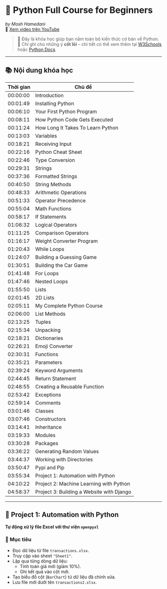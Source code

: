 # 🐍 Python Full Course for Beginners

_by Mosh Hamedani_  
🔗 [Xem video trên YouTube](https://www.youtube.com/watch?v=_uQrJ0TkZlc&t=109s)

> 🎯 Đây là khóa học giúp bạn nắm toàn bộ kiến thức cơ bản về Python.  
> 📌 Chỉ ghi chú những ý **cốt lõi** – chi tiết có thể xem thêm tại [W3Schools](https://www.w3schools.com/python/) hoặc [Python Docs](https://docs.python.org/3/).

---

## 📚 Nội dung khóa học

| Thời gian | Chủ đề                                    |
| --------- | ----------------------------------------- |
| 00:00:00  | Introduction                              |
| 00:01:49  | Installing Python                         |
| 00:06:10  | Your First Python Program                 |
| 00:08:11  | How Python Code Gets Executed             |
| 00:11:24  | How Long It Takes To Learn Python         |
| 00:13:03  | Variables                                 |
| 00:18:21  | Receiving Input                           |
| 00:22:16  | Python Cheat Sheet                        |
| 00:22:46  | Type Conversion                           |
| 00:29:31  | Strings                                   |
| 00:37:36  | Formatted Strings                         |
| 00:40:50  | String Methods                            |
| 00:48:33  | Arithmetic Operations                     |
| 00:51:33  | Operator Precedence                       |
| 00:55:04  | Math Functions                            |
| 00:58:17  | If Statements                             |
| 01:06:32  | Logical Operators                         |
| 01:11:25  | Comparison Operators                      |
| 01:16:17  | Weight Converter Program                  |
| 01:20:43  | While Loops                               |
| 01:24:07  | Building a Guessing Game                  |
| 01:30:51  | Building the Car Game                     |
| 01:41:48  | For Loops                                 |
| 01:47:46  | Nested Loops                              |
| 01:55:50  | Lists                                     |
| 02:01:45  | 2D Lists                                  |
| 02:05:11  | My Complete Python Course                 |
| 02:06:00  | List Methods                              |
| 02:13:25  | Tuples                                    |
| 02:15:34  | Unpacking                                 |
| 02:18:21  | Dictionaries                              |
| 02:26:21  | Emoji Converter                           |
| 02:30:31  | Functions                                 |
| 02:35:21  | Parameters                                |
| 02:39:24  | Keyword Arguments                         |
| 02:44:45  | Return Statement                          |
| 02:48:55  | Creating a Reusable Function              |
| 02:53:42  | Exceptions                                |
| 02:59:14  | Comments                                  |
| 03:01:46  | Classes                                   |
| 03:07:46  | Constructors                              |
| 03:14:41  | Inheritance                               |
| 03:19:33  | Modules                                   |
| 03:30:28  | Packages                                  |
| 03:36:22  | Generating Random Values                  |
| 03:44:37  | Working with Directories                  |
| 03:50:47  | Pypi and Pip                              |
| 03:55:34  | Project 1: Automation with Python         |
| 04:10:22  | Project 2: Machine Learning with Python   |
| 04:58:37  | Project 3: Building a Website with Django |

---

## 💼 Project 1: Automation with Python

**Tự động xử lý file Excel với thư viện `openpyxl`**

### 🎯 Mục tiêu

- Đọc dữ liệu từ file `transactions.xlsx`.
- Truy cập vào sheet `"Sheet1"`.
- Lặp qua từng dòng dữ liệu:
  - Tính toán giá mới (giảm 10%).
  - Ghi kết quả vào cột mới.
- Tạo biểu đồ cột (`BarChart`) từ dữ liệu đã chỉnh sửa.
- Lưu file mới dưới tên `transactions2.xlsx`.
